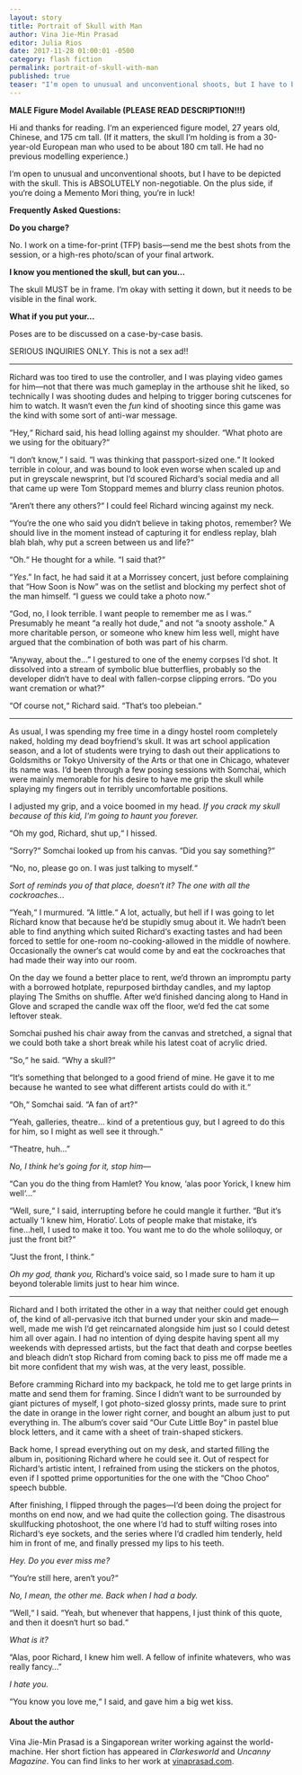 ```yaml
---
layout: story
title: Portrait of Skull with Man
author: Vina Jie-Min Prasad
editor: Julia Rios
date: 2017-11-28 01:00:01 -0500
category: flash fiction
permalink: portrait-of-skull-with-man
published: true
teaser: "I‘m open to unusual and unconventional shoots, but I have to be depicted with the skull. This is ABSOLUTELY non-negotiable."
---
```


**MALE Figure Model Available (PLEASE READ DESCRIPTION!!!)**

Hi and thanks for reading. I‘m an experienced figure model, 27 years old, Chinese, and 175 cm tall. (If it matters, the skull I‘m holding is from a 30-year-old European man who used to be about 180 cm tall. He had no previous modelling experience.)

I‘m open to unusual and unconventional shoots, but I have to be depicted with the skull. This is ABSOLUTELY non-negotiable. On the plus side, if you‘re doing a Memento Mori thing, you‘re in luck!

**Frequently Asked Questions:**

**Do you charge?**

No. I work on a time-for-print (TFP) basis—send me the best shots from the session, or a high-res photo/scan of your final artwork.

**I know you mentioned the skull, but can you…**

The skull MUST be in frame. I‘m okay with setting it down, but it needs to be visible in the final work.

**What if you put your…**

Poses are to be discussed on a case-by-case basis.

SERIOUS INQUIRIES ONLY. This is not a sex ad!!

---- 

Richard was too tired to use the controller, and I was playing video games for him—not that there was much gameplay in the arthouse shit he liked, so technically I was shooting dudes and helping to trigger boring cutscenes for him to watch. It wasn‘t even the _fun_ kind of shooting since this game was the kind with some sort of anti-war message.

“Hey,“ Richard said, his head lolling against my shoulder. “What photo are we using for the obituary?“

“I don‘t know,“ I said. “I was thinking that passport-sized one.“ It looked terrible in colour, and was bound to look even worse when scaled up and put in greyscale newsprint, but I‘d scoured Richard‘s social media and all that came up were Tom Stoppard memes and blurry class reunion photos.

“Aren‘t there any others?“ I could feel Richard wincing against my neck. 

“You‘re the one who said you didn‘t believe in taking photos, remember? We should live in the moment instead of capturing it for endless replay, blah blah blah, why put a screen between us and life?“

“Oh.“ He thought for a while. “I said that?“

“_Yes_.” In fact, he had said it at a Morrissey concert, just before complaining that “How Soon is Now” was on the setlist and blocking my perfect shot of the man himself. “I guess we could take a photo now.“

“God, no, I look terrible. I want people to remember me as I was.“ Presumably he meant “a really hot dude,” and not “a snooty asshole.” A more charitable person, or someone who knew him less well, might have argued that the combination of both was part of his charm.

“Anyway, about the…” I gestured to one of the enemy corpses I‘d shot. It dissolved into a stream of symbolic blue butterflies, probably so the developer didn‘t have to deal with fallen-corpse clipping errors. “Do you want cremation or what?“

“Of course not,“ Richard said. “That‘s too plebeian.“

---- 

As usual, I was spending my free time in a dingy hostel room completely naked, holding my dead boyfriend‘s skull. It was art school application season, and a lot of students were trying to dash out their applications to Goldsmiths or Tokyo University of the Arts or that one in Chicago, whatever its name was. I‘d been through a few posing sessions with Somchai, which were mainly memorable for his desire to have me grip the skull while splaying my fingers out in terribly uncomfortable positions.
 
I adjusted my grip, and a voice boomed in my head. _If you crack my skull because of this kid, I‘m going to haunt you forever._

“Oh my god, Richard, shut up,“ I hissed.

“Sorry?“ Somchai looked up from his canvas. “Did you say something?“

“No, no, please go on. I was just talking to myself.“

_Sort of reminds you of that place, doesn‘t it? The one with all the cockroaches…_

“Yeah,“ I murmured. “A little.“ A lot, actually, but hell if I was going to let Richard know that because he‘d be stupidly smug about it. We hadn‘t been able to find anything which suited Richard‘s exacting tastes and had been forced to settle for one-room no-cooking-allowed in the middle of nowhere. Occasionally the owner‘s cat would come by and eat the cockroaches that had made their way into our room.

On the day we found a better place to rent, we‘d thrown an impromptu party with a borrowed hotplate, repurposed birthday candles, and my laptop playing The Smiths on shuffle. After we‘d finished dancing along to Hand in Glove and scraped the candle wax off the floor, we‘d fed the cat some leftover steak.

Somchai pushed his chair away from the canvas and stretched, a signal that we could both take a short break while his latest coat of acrylic dried.

“So,“ he said. “Why a skull?“

“It‘s something that belonged to a good friend of mine. He gave it to me because he wanted to see what different artists could do with it.“

“Oh,“ Somchai said. “A fan of art?“

“Yeah, galleries, theatre… kind of a pretentious guy, but I agreed to do this for him, so I might as well see it through.“

“Theatre, huh…”

_No, I think he‘s going for it, stop him—_

“Can you do the thing from Hamlet? You know, ‘alas poor Yorick, I knew him well‘...“

“Well, sure,“ I said, interrupting before he could mangle it further. “But it‘s actually ‘I knew him, Horatio‘. Lots of people make that mistake, it‘s fine...hell, I used to make it too. You want me to do the whole soliloquy, or just the front bit?“

“Just the front, I think.“

_Oh my god, thank you,_ Richard‘s voice said, so I made sure to ham it up beyond tolerable limits just to hear him wince.

---- 

Richard and I both irritated the other in a way that neither could get enough of, the kind of all-pervasive itch that burned under your skin and made—well, made me wish I‘d get reincarnated alongside him just so I could detest him all over again. I had no intention of dying despite having spent all my weekends with depressed artists, but the fact that death and corpse beetles and bleach didn‘t stop Richard from coming back to piss me off made me a bit more confident that my wish was, at the very least, possible.

Before cramming Richard into my backpack, he told me to get large prints in matte and send them for framing. Since I didn‘t want to be surrounded by giant pictures of myself, I got photo-sized glossy prints, made sure to print the date in orange in the lower right corner, and bought an album just to put everything in. The album‘s cover said “Our Cute Little Boy“ in pastel blue block letters, and it came with a sheet of train-shaped stickers.

Back home, I spread everything out on my desk, and started filling the album in, positioning Richard where he could see it. Out of respect for Richard‘s artistic intent, I refrained from using the stickers on the photos, even if I spotted prime opportunities for the one with the “Choo Choo“ speech bubble.

After finishing, I flipped through the pages—I‘d been doing the project for months on end now, and we had quite the collection going. The disastrous skullfucking photoshoot, the one where I‘d had to stuff wilting roses into Richard‘s eye sockets, and the series where I‘d cradled him tenderly, held him in front of me, and finally pressed my lips to his teeth.

_Hey. Do you ever miss me?_

“You‘re still here, aren‘t you?“

_No, I mean, the other me. Back when I had a body._

“Well,“ I said. “Yeah, but whenever that happens, I just think of this quote, and then it doesn‘t hurt so bad.“

_What is it?_

“Alas, poor Richard, I knew him well. A fellow of infinite whatevers, who was really fancy…”

_I hate you._

“You know you love me,“ I said, and gave him a big wet kiss.

#### About the author

Vina Jie-Min Prasad is a Singaporean writer working against the world-machine. Her short fiction has appeared in _Clarkesworld_ and _Uncanny Magazine_. You can find links to her work at [vinaprasad.com][1].

[1]:	http://vinaprasad.com/